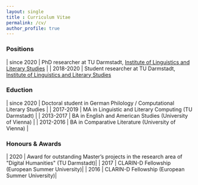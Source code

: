 ```yaml
---
layout: single
title : Curriculum Vitae
permalink: /cv/
author_profile: true
---
```


### Positions

| since 2020     |  PhD researcher at TU Darmstadt, [Institute of Linguistics and Literary Studies](https://www.linglit.tu-darmstadt.de/institutlinglit/index.en.jsp)      |
| 2018-2020 | Student researcher at TU Darmstadt, [Institute of Linguistics and Literary Studies](https://www.linglit.tu-darmstadt.de/institutlinglit/index.en.jsp) 

### Eduction

| since 2020      | Doctoral student in German Philology / Computational Literary Studies |
| 2017-2019   | MA in Linguistic and Literary Computing (TU Darmstadt) |
| 2013-2017   | BA in English and American Studies (University of Vienna) |
| 2012-2016   | BA in Comparative Literature (University of Vienna) |

### Honours & Awards

| 2020   | Award for outstanding Master’s projects in the research area of "Digital Humanities" (TU Darmstadt)|
| 2017   | CLARIN-D Fellowship (European Summer University)|
| 2016   | CLARIN-D Fellowship (European Summer University)|